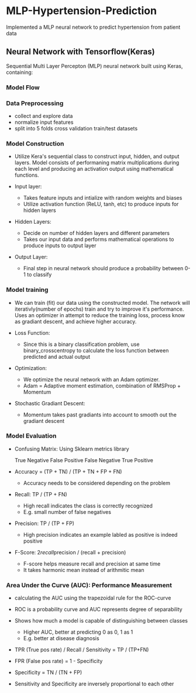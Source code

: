 # MLP-Hypertension-Prediction
Implemented a MLP neural network to predict hypertension from patient data


## Neural Network with Tensorflow(Keras) 

Sequential Multi Layer Percepton (MLP) neural network built using Keras, containing: 


### Model Flow 

### Data Preprocessing
- collect and explore data
- normalize input features 
- split into 5 folds cross validation train/test datasets 
    
   
### Model Construction 
- Utilize Kera's sequential class to construct input, hidden, and output layers. Model consists of performaning matrix multiplications during each level and producing an activation output using mathematical functions. 
    
- Input layer: 
    - Takes feature inputs and intialize with random weights and biases 
    - Utilize activation function (ReLU, tanh, etc) to produce inputs for hidden layers
        
- Hidden Layers:
    - Decide on number of hidden layers and different parameters 
    - Takes our input data and performs mathematical operations to produce inputs to output layer

- Output Layer: 
    - Final step in neural network should produce a probability between 0-1 to classify 
        
   
### Model training 
- We can train (fit) our data using the constructed model. The network will iterativly(number of epochs) train and try to improve it's performance. Uses an optimizer in attempt to reduce the training loss, process know as gradiant descent, and achieve higher accuracy. 
    
- Loss Function:
    - Since this is a binary classification problem, use binary_crosscentropy to calculate the loss function between predicted and actual output
        
- Optimization: 
    - We optimize the neural network with an Adam optimizer.
    - Adam = Adaptive moment estimation, combination of RMSProp + Momentum
        
- Stochastic Gradiant Descent: 
    - Momentum takes past gradiants into account to smooth out the gradiant descent
    
    
### Model Evaluation 
- Confusing Matrix: Using Sklearn metrics library

    True Negative     False Positive 
    False Negative    True Positive 
    
- Accuracy = (TP + TN) / (TP + TN + FP + FN)
    - Accuracy needs to be considered depending on the problem
    
- Recall: TP / (TP + FN)
    - High recall indicates the class is correctly recognized
    - E.g. small number of false negatives
    
- Precision: TP / (TP + FP)
    - High precision indicates an example labled as positive 
        is indeed positive 
    
- F-Score: 2*recall*precision / (recall + precision)
    - F-score helps measure recall and precision at same time
    - It takes harmonic mean instead of arithmitic mean


### Area Under the Curve (AUC): Performance Measurement 

- calculating the AUC using the trapezoidal rule for the 
    ROC-curve
- ROC is a probability curve and AUC represents degree of separability
- Shows how much a model is capable of distinguishing between classes
    - Higher AUC, better at predicting 0 as 0, 1 as 1
    - E.g. better at disease diagnosis

- TPR (True pos rate) / Recall / Sensitivity = TP / (TP+FN)
- FPR (False pos rate) = 1 - Specificity
- Specificity = TN / (TN + FP)

- Sensitivity and Specificity are inversely proportional to each other
